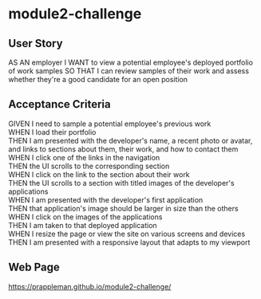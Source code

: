 # module2-challenge

## User Story
AS AN employer
I WANT to view a potential employee's deployed portfolio of work samples
SO THAT I can review samples of their work and assess whether they're a good candidate for an open position

## Acceptance Criteria
GIVEN I need to sample a potential employee's previous work
<br>
WHEN I load their portfolio
<br>
THEN I am presented with the developer's name, a recent photo or avatar, and links to sections about them, their work, and how to contact them
<br>
WHEN I click one of the links in the navigation
<br>
THEN the UI scrolls to the corresponding section
<br>
WHEN I click on the link to the section about their work
<br>
THEN the UI scrolls to a section with titled images of the developer's applications
<br>
WHEN I am presented with the developer's first application
<br>
THEN that application's image should be larger in size than the others
<br>
WHEN I click on the images of the applications
<br>
THEN I am taken to that deployed application
<br>
WHEN I resize the page or view the site on various screens and devices
<br>
THEN I am presented with a responsive layout that adapts to my viewport

## Web Page
https://prappleman.github.io/module2-challenge/
